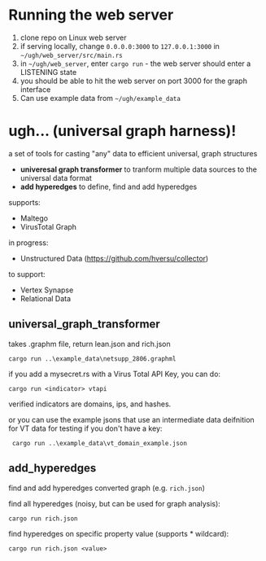 # Running the web server

1. clone repo on Linux web server
2. if serving locally, change `0.0.0.0:3000` to `127.0.0.1:3000` in `~/ugh/web_server/src/main.rs`
3. in `~/ugh/web_server`, enter `cargo run` - the web server should enter a LISTENING state
4. you should be able to hit the web server on port 3000 for the graph interface
5. Can use example data from `~/ugh/example_data`

# ugh... (universal graph harness)!

a set of tools for casting "any" data to efficient universal, graph structures

- **univeresal graph transformer** to tranform multiple data sources to the universal data format
- **add hyperedges** to define, find and add hyperedges

supports:
- Maltego
- VirusTotal Graph

in progress:
- Unstructured Data (https://github.com/hversu/collector)

to support:
- Vertex Synapse
- Relational Data

## universal_graph_transformer

takes .graphm file, return lean.json and rich.json

`cargo run ..\example_data\netsupp_2806.graphml`

if you add a mysecret.rs with a Virus Total API Key, you can do:

`cargo run <indicator> vtapi`

verified indicators are domains, ips, and hashes.

or you can use the example jsons that use an intermediate data deifnition for VT data for testing if you don't have a key:

` cargo run ..\example_data\vt_domain_example.json`

## add_hyperedges
find and add hyperedges converted graph (e.g. `rich.json`)

find all hyperedges (noisy, but can be used for graph analysis):

`cargo run rich.json`

find hyperedges on specific property value (supports * wildcard):

`cargo run rich.json <value>`
